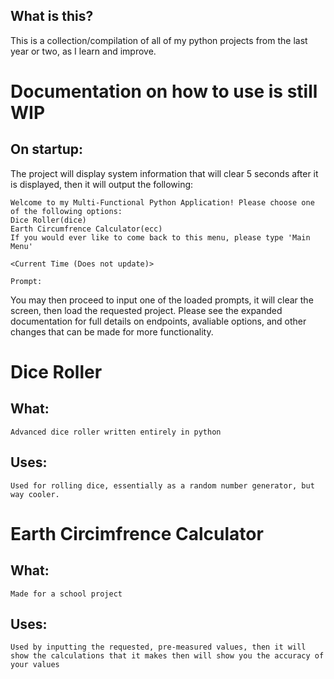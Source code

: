 ## What is this?
This is a collection/compilation of all of my python projects from the last year or two, as I learn and improve.

# Documentation on how to use is still WIP

## On startup:

The project will display system information that will clear 5 seconds after it is displayed, then it will output the following:

	Welcome to my Multi-Functional Python Application! Please choose one of the following options:
	Dice Roller(dice)
	Earth Circumfrence Calculator(ecc)
	If you would ever like to come back to this menu, please type 'Main Menu'
	
	<Current Time (Does not update)>
	
	Prompt: 
You may then proceed to input one of the loaded prompts, it will clear the screen, then load the requested project.
Please see the expanded documentation for full details on endpoints, avaliable options, and other changes that can be made for more functionality.

# Dice Roller

## What:
  
    Advanced dice roller written entirely in python

## Uses:
    
    Used for rolling dice, essentially as a random number generator, but way cooler.

# Earth Circimfrence Calculator

## What:

	Made for a school project
	
## Uses:

	Used by inputting the requested, pre-measured values, then it will show the calculations that it makes then will show you the accuracy of your values
